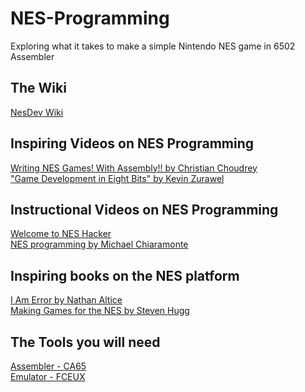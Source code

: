 # NES-Programming

Exploring what it takes to make a simple Nintendo NES game in 6502 Assembler

## The Wiki
[NesDev Wiki](https://www.nesdev.org/)

## Inspiring Videos on NES Programming

[Writing NES Games! With Assembly!! by Christian Choudrey](https://www.youtube.com/watch?v=kXbMCKMJXXQ)<br>
["Game Development in Eight Bits" by Kevin Zurawel](https://www.youtube.com/watch?v=TPbroUDHG0s)<br>

## Instructional Videos on NES Programming
[Welcome to NES Hacker](https://www.youtube.com/watch?v=SW-oWUGgO1o&list=PLgvDB6LWam2WyoCVsGK_gkVG7bMODfF41)<br>
[NES programming by Michael Chiaramonte](https://www.youtube.com/watch?v=XwGj1ciSAtw&list=PL29OkqO3wUxyF9BsTAgZkmCEVtC77rgff)

## Inspiring books on the NES platform

[I Am Error by Nathan Altice](https://www.amazon.com/Am-Error-Nintendo-Computer-Entertainment/dp/0262028778)<br>
[Making Games for the NES by Steven Hugg ](https://www.amazon.com/Making-Games-NES-Steven-Hugg/dp/1075952727)

## The Tools you will need
[Assembler - CA65](https://cc65.github.io/)<br>
[Emulator - FCEUX](https://fceux.com/web/home.html)
